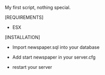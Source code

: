 

My first script, nothing special.

[REQUIREMENTS]

- ESX

[INSTALLATION]

- Import newspaper.sql into your database

- Add start newspaper in your server.cfg

- restart your server
